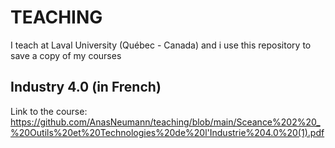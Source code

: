 # TEACHING
I teach at Laval University (Québec - Canada) and i use this repository to save a copy of my courses

## Industry 4.0 (in French)
Link to the course: https://github.com/AnasNeumann/teaching/blob/main/Sceance%202%20_%20Outils%20et%20Technologies%20de%20l'Industrie%204.0%20(1).pdf

